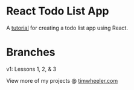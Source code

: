 # React Todo List App

A [tutorial](https://www.youtube.com/watch?v=yZ0f1Apb5CU) for creating a todo list app using React.

Branches
========
v1: Lessons 1, 2, & 3


View more of my projects @ [timwheeler.com](https://timwheeler.com)
